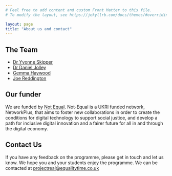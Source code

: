```yaml
---
# Feel free to add content and custom Front Matter to this file.
# To modify the layout, see https://jekyllrb.com/docs/themes/#overriding-theme-defaults

layout: page
title: "About us and contact"
---
```


## The Team
* [Dr Yvonne Skipper](https://www.gla.ac.uk/schools/education/staff/yvonneskipper/)
* [Dr Daniel Jolley](https://www.danieljolley.co.uk/) 
* [Gemma Haywood](https://twitter.com/phdgemmahaywood?lang=en)
* [Joe Reddington](https://joereddington.com/)

## Our funder
We are funded by [Not Equal](https://not-equal.tech/).  Not-Equal is a UKRI funded network, NetworkPlus, that aims to foster new collaborations in order to create the conditions for digital technology to support social justice, and develop a path for inclusive digital innovation and a fairer future for all in and through the digital economy.

## Contact Us
If you have any feedback on the programme, please get in touch and let us know.  We hope you and your students enjoy the programme.  We can be contacted at <a href="projectreal@equalitytime.co.uk">projectreal@equalitytime.co.uk</a>

